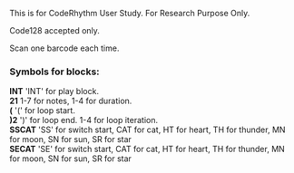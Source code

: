 This is for CodeRhythm User Study.
For Research Purpose Only.

Code128 accepted only.

Scan one barcode each time. 
### Symbols for blocks:
**INT** 'INT' for play block.<br>
**21** 1-7 for notes, 1-4 for duration.<br>
**(** '(' for loop start.<br>
**)2** ')' for loop end. 1-4 for loop iteration.<br>
**SSCAT** 'SS' for switch start, CAT for cat, HT for heart, TH for thunder, MN for moon, SN for sun, SR for star<br>
**SECAT** 'SE' for switch start, CAT for cat, HT for heart, TH for thunder, MN for moon, SN for sun, SR for star<br>